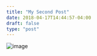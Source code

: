 ```yaml
---
title: "My Second Post"
date: 2018-04-17T14:44:57-04:00
draft: false
type: "post"
---
```


![image](/post-2.jpg)
